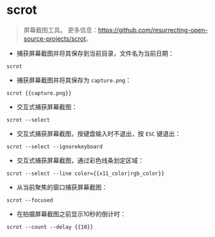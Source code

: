 # scrot

> 屏幕截图工具。
> 更多信息：<https://github.com/resurrecting-open-source-projects/scrot>。

- 捕获屏幕截图并将其保存到当前目录，文件名为当前日期：

`scrot`

- 捕获屏幕截图并将其保存为 `capture.png`：

`scrot {{capture.png}}`

- 交互式捕获屏幕截图：

`scrot --select`

- 交互式捕获屏幕截图，按键盘输入时不退出，按 `ESC` 键退出：

`scrot --select --ignorekeyboard`

- 交互式捕获屏幕截图，通过彩色线条划定区域：

`scrot --select --line color={{x11_color|rgb_color}}`

- 从当前聚焦的窗口捕获屏幕截图：

`scrot --focused`

- 在拍摄屏幕截图之前显示10秒的倒计时：

`scrot --count --delay {{10}}`